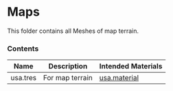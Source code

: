 # Maps
This folder contains all Meshes of map terrain.

### Contents
| Name | Description | Intended Materials |
|---|---|---|
| usa.tres | For map terrain | [usa.material](/base_game/resources/materials/README.md#world) |
